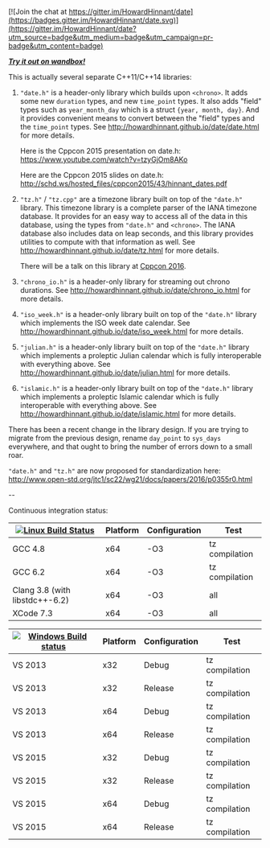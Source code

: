 [![Join the chat at https://gitter.im/HowardHinnant/date](https://badges.gitter.im/HowardHinnant/date.svg)](https://gitter.im/HowardHinnant/date?utm_source=badge&utm_medium=badge&utm_campaign=pr-badge&utm_content=badge)

_**[Try it out on wandbox!](http://melpon.org/wandbox/permlink/lb6FHxHyQ1V9eCLm)**_

This is actually several separate C++11/C++14 libraries:

1.  `"date.h"` is a header-only library which builds upon `<chrono>`.  It adds some new `duration` types, and new `time_point` types.  It also adds "field" types such as `year_month_day` which is a struct `{year, month, day}`.  And it provides convenient means to convert between the "field" types and the `time_point` types.  See http://howardhinnant.github.io/date/date.html for more details.

    Here is the Cppcon 2015 presentation on date.h: https://www.youtube.com/watch?v=tzyGjOm8AKo

    Here are the Cppcon 2015 slides on date.h: http://schd.ws/hosted_files/cppcon2015/43/hinnant_dates.pdf

2. `"tz.h"` / `"tz.cpp"`  are a timezone library built on top of the `"date.h"` library.  This timezone library is a complete parser of the IANA timezone database.  It provides for an easy way to access all of the data in this database, using the types from `"date.h"` and `<chrono>`.  The IANA database also includes data on leap seconds, and this library provides utilities to compute with that information as well.  See http://howardhinnant.github.io/date/tz.html for more details.

    There will be a talk on this library at [Cppcon 2016](https://cppcon2016.sched.org/event/7nLc/welcome-to-the-time-zone).

3.  `"chrono_io.h"` is a header-only library for streaming out chrono durations.  See http://howardhinnant.github.io/date/chrono_io.html for more details.

4. `"iso_week.h"` is a header-only library built on top of the `"date.h"` library which implements the ISO week date calendar.  See http://howardhinnant.github.io/date/iso_week.html for more details.

5. `"julian.h"` is a header-only library built on top of the `"date.h"` library which implements a proleptic Julian calendar which is fully interoperable with everything above.  See http://howardhinnant.github.io/date/julian.html for more details.

6. `"islamic.h"` is a header-only library built on top of the `"date.h"` library which implements a proleptic Islamic calendar which is fully interoperable with everything above.  See http://howardhinnant.github.io/date/islamic.html for more details.

There has been a recent change in the library design.  If you are trying to migrate from the previous design, rename `day_point` to `sys_days` everywhere, and that ought to bring the number of errors down to a small roar.

`"date.h"` and `"tz.h"` are now proposed for standardization here:  http://www.open-std.org/jtc1/sc22/wg21/docs/papers/2016/p0355r0.html

--

Continuous integration status:

[![Linux Build Status](https://img.shields.io/travis/saschazelzer/date/ci-support.svg?style=flat-square&label=Linux%20%26%20OS%20X)](http://travis-ci.org/saschazelzer/date) | Platform | Configuration | Test
------------------------------ | --- | --- | -----------------
GCC 4.8                        | x64 | -O3 | tz compilation
GCC 6.2                        | x64 | -O3 | tz compilation
Clang 3.8 (with libstdc++-6.2) | x64 | -O3 | all
XCode 7.3                      | x64 | -O3 | all


[![Windows Build status](https://img.shields.io/appveyor/ci/cppmicroservices/date/ci-support.svg?style=flat-square&label=Windows)](https://ci.appveyor.com/project/saschazelzer/date/branch/master) | Platform | Configuration | Test
------- | --- | ------- | ----------------
VS 2013 | x32 | Debug   | tz compilation
VS 2013 | x32 | Release | tz compilation
VS 2013 | x64 | Debug   | tz compilation
VS 2013 | x64 | Release | tz compilation
VS 2015 | x32 | Debug   | tz compilation
VS 2015 | x32 | Release | tz compilation
VS 2015 | x64 | Debug   | tz compilation
VS 2015 | x64 | Release | tz compilation
